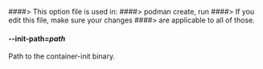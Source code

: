 ####> This option file is used in:
####>   podman create, run
####> If you edit this file, make sure your changes
####> are applicable to all of those.
#### **--init-path**=*path*

Path to the container-init binary.
